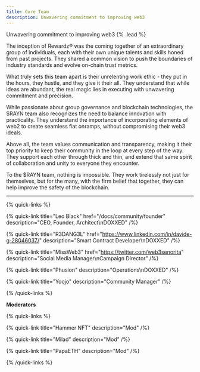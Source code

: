 ```yaml
---
title: Core Team
description: Unwavering commitment to improving web3
---
```


Unwavering commitment to improving web3 {% .lead %}

The inception of Rewardz® was the coming together of an extraordinary group of individuals, each with their own unique talents and skills honed from past projects. They shared a common vision to push the boundaries of industry standards and evolve on-chain trust metrics.

What truly sets this team apart is their unrelenting work ethic - they put in the hours, they hustle, and they give it their all. They understand that while ideas are abundant, the real magic lies in executing with unwavering commitment and precision.

While passionate about group governance and blockchain technologies, the $RAYN team also recognizes the need to balance innovation with practicality. They understand the importance of incorporating elements of web2 to create seamless fiat onramps, without compromising their web3 ideals.

Above all, the team values communication and transparency, making it their top priority to keep their community in the loop at every step of the way. They support each other through thick and thin, and extend that same spirit of collaboration and unity to everyone they encounter.

To the $RAYN team, nothing is impossible. They work tirelessly not just for themselves, but for the many, with the firm belief that together, they can help improve the safety of the blockchain.

---

{% quick-links %}

{% quick-link title="Leo Black" href="/docs/community/founder" description="CEO, Founder, Architect\\nDOXXED" /%}

{% quick-link title="R3DANG3L" href="https://www.linkedin.com/in/davide-g-28046037/" description="Smart Contract Developer\\nDOXXED" /%}

{% quick-link title="MissWeb3" href="https://twitter.com/web3senorita" description="Social Media Manager\\nCampaign Director" /%}

{% quick-link title="Phusion" description="Operations\\nDOXXED" /%}

{% quick-link title="Yoojo" description="Community Manager" /%}

{% /quick-links %}

**Moderators**

{% quick-links %}

{% quick-link title="Hammer NFT" description="Mod" /%}

{% quick-link title="Milad" description="Mod" /%}

{% quick-link title="PapaETH" description="Mod" /%}

{% /quick-links %}


